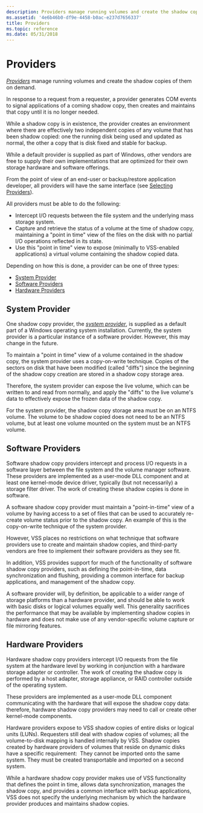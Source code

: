 ```yaml
---
description: Providers manage running volumes and create the shadow copies of them on demand.
ms.assetid: '4e6b46b0-df9e-4458-b0ac-e237d7656337'
title: Providers
ms.topic: reference
ms.date: 05/31/2018
---
```


# Providers

[*Providers*](vssgloss-p.md) manage running volumes and create the shadow copies of them on demand.

In response to a request from a requester, a provider generates COM events to signal applications of a coming shadow copy, then creates and maintains that copy until it is no longer needed.

While a shadow copy is in existence, the provider creates an environment where there are effectively two independent copies of any volume that has been shadow copied: one the running disk being used and updated as normal, the other a copy that is disk fixed and stable for backup.

While a default provider is supplied as part of Windows, other vendors are free to supply their own implementations that are optimized for their own storage hardware and software offerings.

From the point of view of an end-user or backup/restore application developer, all providers will have the same interface (see [Selecting Providers](selecting-providers.md)).

All providers must be able to do the following:

-   Intercept I/O requests between the file system and the underlying mass storage system.
-   Capture and retrieve the status of a volume at the time of shadow copy, maintaining a "point in time" view of the files on the disk with no partial I/O operations reflected in its state.
-   Use this "point in time" view to expose (minimally to VSS-enabled applications) a virtual volume containing the shadow copied data.

Depending on how this is done, a provider can be one of three types:

-   [System Provider](#system-provider)
-   [Software Providers](#software-providers)
-   [Hardware Providers](#hardware-providers)

## System Provider

One shadow copy provider, the [*system provider*](vssgloss-s.md), is supplied as a default part of a Windows operating system installation. Currently, the system provider is a particular instance of a software provider. However, this may change in the future.

To maintain a "point in time" view of a volume contained in the shadow copy, the system provider uses a copy-on-write technique. Copies of the sectors on disk that have been modified (called "diffs") since the beginning of the shadow copy creation are stored in a shadow copy storage area.

Therefore, the system provider can expose the live volume, which can be written to and read from normally, and apply the "diffs" to the live volume's data to effectively expose the frozen data of the shadow copy.

For the system provider, the shadow copy storage area must be on an NTFS volume. The volume to be shadow copied does not need to be an NTFS volume, but at least one volume mounted on the system must be an NTFS volume.

## Software Providers

Software shadow copy providers intercept and process I/O requests in a software layer between the file system and the volume manager software. These providers are implemented as a user-mode DLL component and at least one kernel-mode device driver, typically (but not necessarily) a storage filter driver. The work of creating these shadow copies is done in software.

A software shadow copy provider must maintain a "point-in-time" view of a volume by having access to a set of files that can be used to accurately re-create volume status prior to the shadow copy. An example of this is the copy-on-write technique of the system provider.

However, VSS places no restrictions on what technique that software providers use to create and maintain shadow copies, and third-party vendors are free to implement their software providers as they see fit.

In addition, VSS provides support for much of the functionality of software shadow copy providers, such as defining the point-in-time, data synchronization and flushing, providing a common interface for backup applications, and management of the shadow copy.

A software provider will, by definition, be applicable to a wider range of storage platforms than a hardware provider, and should be able to work with basic disks or logical volumes equally well. This generality sacrifices the performance that may be available by implementing shadow copies in hardware and does not make use of any vendor-specific volume capture or file mirroring features.

## Hardware Providers

Hardware shadow copy providers intercept I/O requests from the file system at the hardware level by working in conjunction with a hardware storage adapter or controller. The work of creating the shadow copy is performed by a host adapter, storage appliance, or RAID controller outside of the operating system.

These providers are implemented as a user-mode DLL component communicating with the hardware that will expose the shadow copy data: therefore, hardware shadow copy providers may need to call or create other kernel-mode components.

Hardware providers expose to VSS shadow copies of entire disks or logical units (LUNs). Requesters still deal with shadow copies of volumes; all the volume-to-disk mapping is handled internally by VSS. Shadow copies created by hardware providers of volumes that reside on dynamic disks have a specific requirement:  They cannot be imported onto the same system. They must be created transportable and imported on a second system.

While a hardware shadow copy provider makes use of VSS functionality that defines the point in time, allows data synchronization, manages the shadow copy, and provides a common interface with backup applications, VSS does not specify the underlying mechanism by which the hardware provider produces and maintains shadow copies.

 

 



